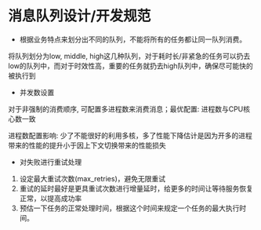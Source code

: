 # 消息队列设计/开发规范

- 根据业务特点来划分出不同的队列，不能将所有的任务都让同一队列消费。

将队列划分为low, middle, high这几种队列，对于耗时长/非紧急的任务可以扔去low的队列中，而对于时效性高，重要的任务就扔去high队列中，确保尽可能快的被执行到

- 并发数设置

对于非强制的消费顺序, 可配置多进程数来消费消息；最优配置: 进程数与CPU核心数一致

进程数配置影响: 少了不能很好的利用多核，多了性能下降估计是因为开多的进程带来的性能的提升小于因上下文切换带来的性能损失

- 对失败进行重试处理

1. 设定最大重试次数(max_retries)，避免无限重试
2. 重试的延时最好是更具重试次数进行增量延时，给更多的时间让等待服务恢复正常，以提高成功率
3. 预估一下任务的正常处理时间，根据这个时间来规定一个任务的最大执行时间。
